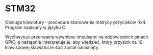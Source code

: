 # STM32
Obsługa klawiatury - procedura skanowania matrycy przycisków 4x4.
Program napisany w języku C.

Wychwytuje przerwania wywołane impulsami na odpowiednich pinach GPIO, a następnie interpretuje je, 
aby wiedzieć, który przysick na 16-klawiszowej klawiaturze 4x4 został naciśnięty.
